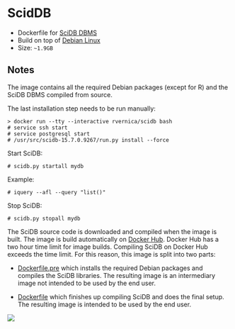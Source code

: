 ScidDB
======

*   Dockerfile for [SciDB DBMS](http://www.paradigm4.com/)
*   Build on top of [Debian Linux](https://www.debian.org/)
*   Size: `~1.9GB`

Notes
-----

The image contains all the required Debian packages (except for R) and
the SciDB DBMS compiled from source.

The last installation step needs to be run manually:

    > docker run --tty --interactive rvernica/scidb bash
    # service ssh start
    # service postgresql start
    # /usr/src/scidb-15.7.0.9267/run.py install --force

Start SciDB:

    # scidb.py startall mydb

Example:

    # iquery --afl --query "list()"

Stop SciDB:

    # scidb.py stopall mydb

The SciDB source code is downloaded and compiled when the image is
built. The image is build automatically on
[Docker Hub](https://hub.docker.com/). Docker Hub has a two hour time
limit for image builds. Compiling SciDB on Docker Hub exceeds the time
limit. For this reason, this image is split into two parts:

*
  [Dockerfile.pre](https://github.com/rvernica/Dockerfile/blob/master/scidb/Dockerfile.pre)
  which installs the required Debian packages and compiles the SciDB
  libraries. The resulting image is an intermediary image not intended
  to be used by the end user.

*
  [Dockerfile](https://github.com/rvernica/Dockerfile/blob/master/scidb/Dockerfile)
  which finishes up compiling SciDB and does the final setup. The
  resulting image is intended to be used by the end user.


[![](https://badge.imagelayers.io/rvernica/scidb:latest.svg)](https://imagelayers.io/?images=rvernica/scidb:latest)
